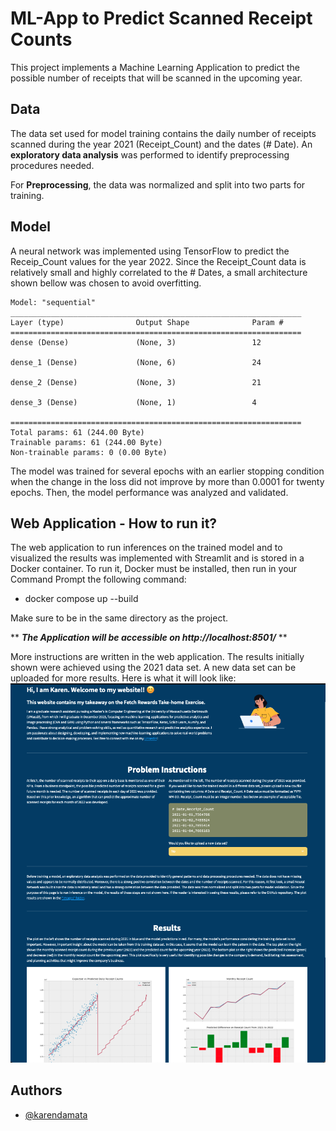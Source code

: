 
# ML-App to Predict Scanned Receipt Counts

This project implements a Machine Learning Application to predict the possible number of receipts that will be scanned in the upcoming year.






## Data
The data set used for model training contains the daily number of receipts scanned during the year 2021 (Receipt_Count) and the dates (# Date). An **exploratory data analysis** was performed to identify preprocessing procedures needed.

For **Preprocessing**, the data was normalized and split into two parts for training.
## Model
A neural network was implemented using TensorFlow to predict the Receip_Count values for the year 2022. Since the Receipt_Count data is relatively small and highly correlated to the # Dates, a small architecture shown bellow was chosen to avoid overfitting.


    Model: "sequential"
    _________________________________________________________________
    Layer (type)                Output Shape              Param #   
    =================================================================
    dense (Dense)               (None, 3)                 12        
                                                                    
    dense_1 (Dense)             (None, 6)                 24        
                                                                    
    dense_2 (Dense)             (None, 3)                 21        
                                                                    
    dense_3 (Dense)             (None, 1)                 4         
                                                                    
    =================================================================
    Total params: 61 (244.00 Byte)
    Trainable params: 61 (244.00 Byte)
    Non-trainable params: 0 (0.00 Byte)

The model was trained for several epochs with an earlier stopping condition when the change in the loss did not improve by more than 0.0001 for twenty epochs. Then, the model performance was analyzed and validated.


## Web Application - How to run it?

The web application to run inferences on the trained model and to visualized the results was implemented with Streamlit and is stored in a Docker container. To run it, Docker must be installed, then run in your Command Prompt the following command: 

* docker compose up --build

Make sure to be in the same directory as the project. 

** ***The Application will be accessible on http://localhost:8501/*** **

More instructions are written in the web application. The results initially shown were achieved using the 2021 data set. A new data set can be uploaded for more results. Here is what it will look like: 
![website](website.png)
## Authors

- [@karendamata](https://www.github.com/karendamata)

